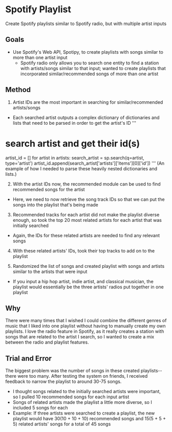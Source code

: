 # Spotify Playlist
Create Spotify playlists similar to Spotify radio, but with multiple artist inputs

## Goals
- Use Spotify's Web API, Spotipy, to create playlists with songs similar to more than one artist input
  - Spotify radio only allows you to search one entity to find a station with artists/songs similar to that input; wanted to create playlists that incorporated similar/recommended songs of more than one artist

## Method
1. Artist IDs are the most important in searching for similar/recommended artists/songs
  - Each searched artist outputs a complex dictionary of dictionaries and lists that need to be parsed in order to get the artist's ID
  '''
  # search artist and get their id(s)
  artist_id = []
  for artist in artists:
      search_artist = sp.search(q=artist, type='artist')
      artist_id.append(search_artist['artists']['items'][0]['id'])
  '''
  (An example of how I needed to parse these heavily nested dictionaries and lists.)

2. With the artist IDs now, the recommended module can be used to find recommended songs for the artist
  - Here, we need to now retrieve the song track IDs so that we can put the songs into the playlist that's being made

3. Recommended tracks for each artist did not make the playlist diverse enough, so took the top 20 most related artists for each artist that was initially searched
  - Again, the IDs for these related artists are needed to find any relevant songs

4. With these related artists' IDs, took their top tracks to add on to the playlist

5. Randomized the list of songs and created playlist with songs and artists similar to the artists that were input
  - If you input a hip hop artist, indie artist, and classical musician, the playlist would essentially be the three artists' radios put together in one playlist

## Why
There were many times that I wished I could combine the different genres of music that I liked into one playlist without having to manually create my own playlists. I love the radio feature in Spotify, as it really creates a station with songs that are related to the artist I search, so I wanted to create a mix between the radio and playlist features.

## Trial and Error
The biggest problem was the number of songs in these created playlists--there were too many. After testing the system on friends, I received feedback to narrow the playlist to around 30-75 songs.
- I thought songs related to the initially searched artists were important, so I pulled 10 recommended songs for each input artist
- Songs of related artists made the playlist a little more diverse, so I included 5 songs for each
- Example: If three artists were searched to create a playlist, the new playlist would have 30(10 + 10 + 10) recommended songs and 15(5 + 5 + 5) related artists' songs for a total of 45 songs
